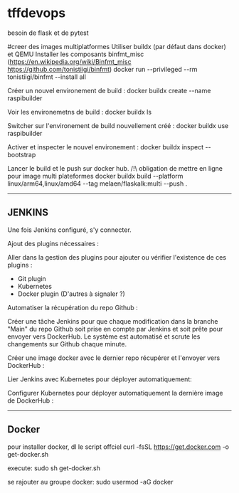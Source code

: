 # tffdevops
besoin de flask et de pytest


#creer des images multiplatformes
Utiliser buildx (par défaut dans docker) et QEMU
Installer les composants binfmt_misc (https://en.wikipedia.org/wiki/Binfmt_misc https://github.com/tonistiigi/binfmt)
docker run --privileged --rm tonistiigi/binfmt --install all

Créer un nouvel environement de build :
docker buildx create --name raspibuilder

Voir les environemetns de build :
docker buildx ls

Switcher sur l'environement de build nouvellement créé :
docker buildx use raspibuilder

Activer et inspecter le nouvel environement :
docker buildx inspect --bootstrap

Lancer le build et le push sur docker hub. /!\ obligation de mettre en ligne pour image multi plateformes
docker buildx build --platform linux/arm64,linux/amd64 --tag melaen/flaskalk:multi --push .

-------
JENKINS
-------

Une fois Jenkins configuré, s'y connecter.


Ajout des plugins nécessaires :


Aller dans la gestion des plugins pour ajouter ou vérifier l'existence de ces plugins : 

- Git plugin
- Kubernetes
- Docker plugin
(D'autres à signaler ?)


Automatiser la récupération du repo Github :


Créer une tâche Jenkins pour que chaque modification dans la branche "Main" du repo Github soit prise
en compte par Jenkins et soit prête pour envoyer vers DockerHub.
Le système est automatisé et scrute les changements sur Github chaque minute.

Créer une image docker avec le dernier repo récupérer et l'envoyer vers DockerHub :

Lier Jenkins avec Kubernetes pour déployer automatiquement:

Configurer Kubernetes pour déployer automatiquement la dernière image de DockerHub :

-------
Docker
-------
pour installer docker, dl le script offciel
 curl -fsSL https://get.docker.com -o get-docker.sh

execute: 
 sudo sh get-docker.sh

se rajouter au groupe docker:
sudo usermod -aG docker <your-user>